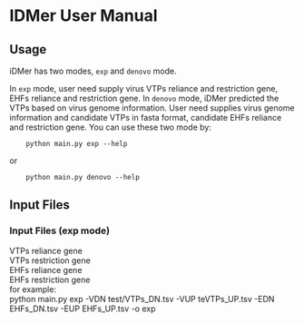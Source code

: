 # IDMer User Manual
## Usage
iDMer has two modes, `exp` and `denovo` mode.

In `exp` mode, user need supply virus VTPs reliance and restriction gene, EHFs reliance and restriction gene.
In `denovo` mode, iDMer predicted the VTPs based on virus genome information. User need supplies virus genome information and candidate VTPs in fasta format, candidate EHFs reliance and restriction gene.
You can use these two mode by:

        python main.py exp --help

or

        python main.py denovo --help

## Input Files

### Input Files (exp mode)

  VTPs reliance gene  
  VTPs restriction gene  
  EHFs reliance gene  
  EHFs restriction gene  
  for example:  
  python main.py exp -VDN test/VTPs_DN.tsv -VUP teVTPs_UP.tsv -EDN EHFs_DN.tsv  -EUP   EHFs_UP.tsv -o exp
